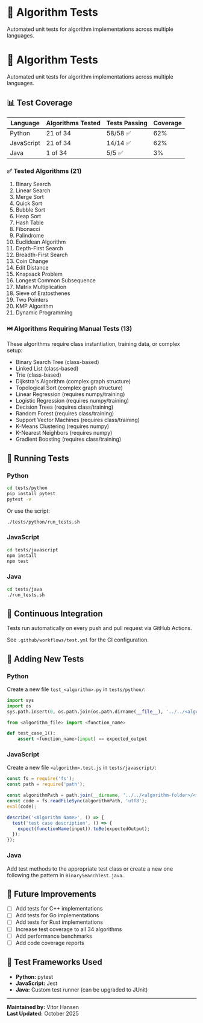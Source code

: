 # 🧪 Algorithm Tests

Automated unit tests for algorithm implementations across multiple languages.

# 🧪 Algorithm Tests

Automated unit tests for algorithm implementations across multiple languages.

## 📊 Test Coverage

| Language | Algorithms Tested | Tests Passing | Coverage |
|----------|------------------|---------------|----------|
| Python | 21 of 34 | 58/58 ✅ | 62% |
| JavaScript | 21 of 34 | 14/14 ✅ | 62% |
| Java | 1 of 34 | 5/5 ✅ | 3% |

### ✅ Tested Algorithms (21)

1. Binary Search
2. Linear Search
3. Merge Sort
4. Quick Sort
5. Bubble Sort
6. Heap Sort
7. Hash Table
8. Fibonacci
9. Palindrome
10. Euclidean Algorithm
11. Depth-First Search
12. Breadth-First Search
13. Coin Change
14. Edit Distance
15. Knapsack Problem
16. Longest Common Subsequence
17. Matrix Multiplication
18. Sieve of Eratosthenes
19. Two Pointers
20. KMP Algorithm
21. Dynamic Programming

### ⏭️ Algorithms Requiring Manual Tests (13)

These algorithms require class instantiation, training data, or complex setup:

- Binary Search Tree (class-based)
- Linked List (class-based)
- Trie (class-based)
- Dijkstra's Algorithm (complex graph structure)
- Topological Sort (complex graph structure)
- Linear Regression (requires numpy/training)
- Logistic Regression (requires numpy/training)
- Decision Trees (requires class/training)
- Random Forest (requires class/training)
- Support Vector Machines (requires class/training)
- K-Means Clustering (requires numpy)
- K-Nearest Neighbors (requires numpy)
- Gradient Boosting (requires class/training)

## 🚀 Running Tests

### Python
```bash
cd tests/python
pip install pytest
pytest -v
```

Or use the script:
```bash
./tests/python/run_tests.sh
```

### JavaScript
```bash
cd tests/javascript
npm install
npm test
```

### Java
```bash
cd tests/java
./run_tests.sh
```

## 🔄 Continuous Integration

Tests run automatically on every push and pull request via GitHub Actions.

See `.github/workflows/test.yml` for the CI configuration.

## 📝 Adding New Tests

### Python
Create a new file `test_<algorithm>.py` in `tests/python/`:

```python
import sys
import os
sys.path.insert(0, os.path.join(os.path.dirname(__file__), '../../<algorithm-folder>'))

from <algorithm_file> import <function_name>

def test_case_1():
    assert <function_name>(input) == expected_output
```

### JavaScript
Create a new file `<algorithm>.test.js` in `tests/javascript/`:

```javascript
const fs = require('fs');
const path = require('path');

const algorithmPath = path.join(__dirname, '../../<algorithm-folder>/<file>.js');
const code = fs.readFileSync(algorithmPath, 'utf8');
eval(code);

describe('<Algorithm Name>', () => {
  test('test case description', () => {
    expect(functionName(input)).toBe(expectedOutput);
  });
});
```

### Java
Add test methods to the appropriate test class or create a new one following the pattern in `BinarySearchTest.java`.

## 🎯 Future Improvements

- [ ] Add tests for C++ implementations
- [ ] Add tests for Go implementations
- [ ] Add tests for Rust implementations
- [ ] Increase test coverage to all 34 algorithms
- [ ] Add performance benchmarks
- [ ] Add code coverage reports

## 📖 Test Frameworks Used

- **Python:** pytest
- **JavaScript:** Jest
- **Java:** Custom test runner (can be upgraded to JUnit)

---

**Maintained by:** Vitor Hansen  
**Last Updated:** October 2025

